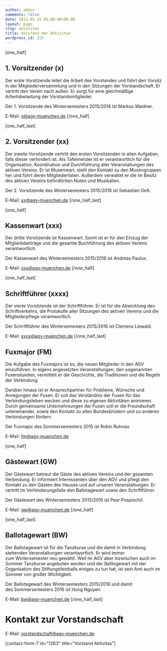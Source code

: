 ```yaml
---
author: admin
comments: false
date: 2012-05-15 06:08:48+00:00
layout: page
slug: aktivitas
title: Vorstand der Aktivitas
wordpress_id: 223
---
```


[one_half]

## 1. Vorsitzender (x)

Der erste Vorsitzende leitet die Arbeit des Vorstandes und führt den Vorsitz in der Mitgliederversammlung und in den Sitzungen der Vorstandschaft. Er vertritt den Verein nach außen. Er sorgt für eine gleichmäßige Arbeitsbelastung der Vorstandsmitglieder.

Der 1. Vorsitzende des Wintersemesters 2015/2016 ist Markus Waidner.

E-Mail: [x@agv-muenchen.de](mailto:x@agv-muenchen.de)
[/one_half]

[one_half_last]

## 2. Vorsitzender (xx)

Der zweite Vorsitzende vertritt den ersten Vorsitzenden in allen Aufgaben, falls dieser verhindert ist. Als Tafelmeister ist er verantwortlich für die Organisation, Koordination und Durchführung aller Veranstaltungen des aktiven Vereins. Er ist Musenwart, stellt den Kontakt zu den Musengruppen her und führt deren Mitgliederlisten. Außerdem verwaltet er die im Besitz des aktiven Vereins befindlichen Noten und Musikalien.

Der 2. Vorsitzende des Wintersemesters 2015/2016 ist Sebastian Geß.

E-Mail: [xx@agv-muenchen.de](mailto:xx@agv-muenchen.de)
[/one_half_last]

[one_half]

## Kassenwart (xxx)

Der dritte Vorsitzende ist Kassenwart. Somit ist er für den Einzug der Mitgliedsbeiträge und die gesamte Buchführung des aktiven Vereins verantwortlich.

Der Kassenwart des Wintersemesters 2015/2016 ist Andreas Paulus.

E-Mail: [xxx@agv-muenchen.de](mailto:xxx@agv-muenchen.de)
[/one_half]

[one_half_last]

## Schriftführer (xxxx)

Der vierte Vorsitzende ist der Schriftführer. Er ist für die Abwicklung des Schriftverkehrs, die Protokolle aller Sitzungen des aktiven Vereins und die Mitgliederpflege verantwortlich.

Der Schriftführer des Wintersemesters 2015/2016 ist Clemens Liewald.

E-Mail: [xxxx@agv-muenchen.de](mailto:xxxx@agv-muenchen.de)
[/one_half_last]

## Fuxmajor (FM)

Die Aufgabe des Fuxmajors ist es, die neuen Mitglieder in den AGV einzuführen. In eigens angesetzten Veranstaltungen, den sogenannten Fuxenstunden, vermittelt er die Geschichte, die Traditionen und die Regeln der Verbindung.

Darüber hinaus ist er Ansprechpartner für Probleme, Wünsche und Anregungen der Fuxen. Er soll das Verständnis der Fuxen für das Verbindungsleben wecken und diese zu eigenen Aktivitäten animieren. Durch gemeinsame Unternehmungen der Fuxen soll er die Freundschaft untereinander, sowie den Kontakt zu allen Bundesbrüdern und zu anderen Verbindungen fördern.

Der Fuxmajor des Sommersemesters 2015 ist Robin Ruhnau.

E-Mail: [fm@agv-muenchen.de](mailto:fm@agv-muenchen.de)

[one_half]

## Gästewart (GW)

Der Gästewart betreut die Gäste des aktiven Vereins und der gesamten Verbindung. Er informiert Interessenten über den AGV und pflegt den Kontakt zu den Gästen des Hauses und auf unseren Veranstaltungen. Er vertritt im Verhinderungsfalle den Ballotagewart sowie den Schriftführer.

Der Gästewart des Wintersemesters 2015/2016 ist Peer Pospischil.

E-Mail: [gw@agv-muenchen.de](mailto:gw@agv-muenchen.de)
[/one_half]

[one_half_last]

## Ballotagewart (BW)

Der Ballotagewart ist für die Tanzkurse und die damit in Verbindung stehenden Veranstaltungen verantwortlich. Er wird immer zum Wintersemester neu gewählt. Weil im AGV aber inzwischen auch im Sommer Tanzkurse angeboten werden und der Balltogewart mit der Organisation des Stiftungsfestballs einiges zu tun hat, ist sein Amt auch im Sommer von großer Wichtigkeit.

Der Ballotagewart des Wintersemesters 2015/2016 und damit des Sommersemesters 2016 ist Hung Nguyen.

E-Mail: [bw@agv-muenchen.de](mailto:bw@agv-muenchen.de)
[/one_half_last]

# Kontakt zur Vorstandschaft

E-Mail: [vorstandschaft@agv-muenchen.de](mailto:vorstandschaft@agv-muenchen.de)

[contact-form-7 id="1263" title="Vorstand Aktivitas"]
